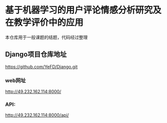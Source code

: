 # 基于机器学习的用户评论情感分析研究及在教学评价中的应用
本仓库用于一般课题的结题，代码经过整理
## Django项目仓库地址
https://github.com/YeFD/Django.git
### web网址
http://49.232.162.114:8000/
### API:
http://49.232.162.114:8000/api/
